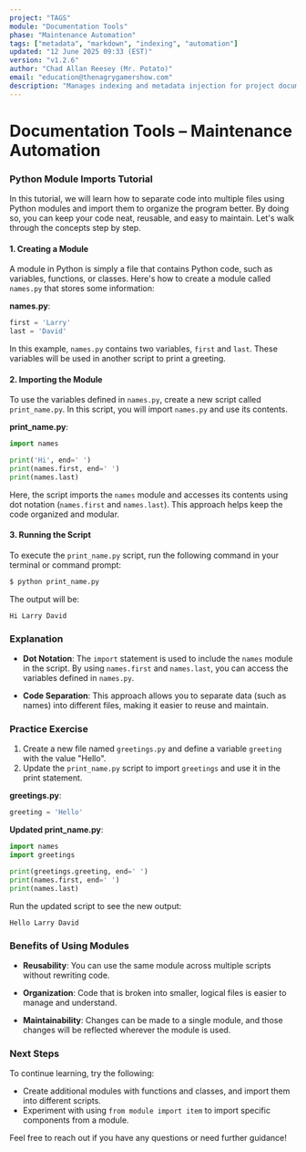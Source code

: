 ```yaml
---
project: "TAGS"
module: "Documentation Tools"
phase: "Maintenance Automation"
tags: ["metadata", "markdown", "indexing", "automation"]
updated: "12 June 2025 09:33 (EST)"
version: "v1.2.6"
author: "Chad Allan Reesey (Mr. Potato)"
email: "education@thenagrygamershow.com"
description: "Manages indexing and metadata injection for project documentation."
---
```


# Documentation Tools – Maintenance Automation
### Python Module Imports Tutorial

In this tutorial, we will learn how to separate code into multiple files using Python modules and import them to organize the program better. By doing so, you can keep your code neat, reusable, and easy to maintain. Let's walk through the concepts step by step.

#### 1. Creating a Module

A module in Python is simply a file that contains Python code, such as variables, functions, or classes. Here's how to create a module called `names.py` that stores some information:

**names.py**:
```python
first = 'Larry'
last = 'David'
```

In this example, `names.py` contains two variables, `first` and `last`. These variables will be used in another script to print a greeting.

#### 2. Importing the Module

To use the variables defined in `names.py`, create a new script called `print_name.py`. In this script, you will import `names.py` and use its contents.

**print_name.py**:
```python
import names

print('Hi', end=' ')
print(names.first, end=' ')
print(names.last)
```

Here, the script imports the `names` module and accesses its contents using dot notation (`names.first` and `names.last`). This approach helps keep the code organized and modular.

#### 3. Running the Script

To execute the `print_name.py` script, run the following command in your terminal or command prompt:

```sh
$ python print_name.py
```

The output will be:
```
Hi Larry David
```

### Explanation

- **Dot Notation**: The `import` statement is used to include the `names` module in the script. By using `names.first` and `names.last`, you can access the variables defined in `names.py`.

- **Code Separation**: This approach allows you to separate data (such as names) into different files, making it easier to reuse and maintain.

### Practice Exercise

1. Create a new file named `greetings.py` and define a variable `greeting` with the value "Hello".
2. Update the `print_name.py` script to import `greetings` and use it in the print statement.

**greetings.py**:
```python
greeting = 'Hello'
```

**Updated print_name.py**:
```python
import names
import greetings

print(greetings.greeting, end=' ')
print(names.first, end=' ')
print(names.last)
```

Run the updated script to see the new output:
```
Hello Larry David
```

### Benefits of Using Modules

- **Reusability**: You can use the same module across multiple scripts without rewriting code.

- **Organization**: Code that is broken into smaller, logical files is easier to manage and understand.

- **Maintainability**: Changes can be made to a single module, and those changes will be reflected wherever the module is used.

### Next Steps

To continue learning, try the following:
- Create additional modules with functions and classes, and import them into different scripts.
- Experiment with using `from module import item` to import specific components from a module.

Feel free to reach out if you have any questions or need further guidance!


